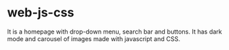 # web-js-css
It is a homepage with drop-down menu, search bar and buttons. It has dark mode and carousel of images made with javascript and CSS.
